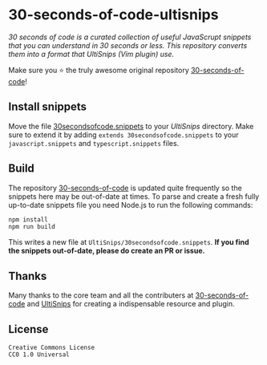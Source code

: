 # 30-seconds-of-code-ultisnips

_30 seconds of code is a curated collection of useful JavaScrupt snippets that you can understand in 30 seconds or less. This repository converts them into a format that UltiSnips (Vim plugin) use._

Make sure you ⭐️ the truly awesome original repository [30-seconds-of-code](https://github.com/Chalarangelo/30-seconds-of-code)!

## Install snippets

Move the file [30secondsofcode.snippets](https://raw.githubusercontent.com/sQVe/30-seconds-of-code-ultisnips/master/UltiSnips/30secondsofcode.snippets) to your _UltiSnips_ directory. Make sure to extend it by adding `extends 30secondsofcode.snippets` to your `javascript.snippets` and `typescript.snippets` files.

## Build

The repository [30-seconds-of-code](https://github.com/Chalarangelo/30-seconds-of-code) is updated quite frequently so the snippets here may be out-of-date at times. To parse and create a fresh fully up-to-date snippets file you need Node.js to run the following commands:

```sh
npm install
npm run build
```

This writes a new file at `UltiSnips/30secondsofcode.snippets`. **If you find the snippets out-of-date, please do create an PR or issue.**

## Thanks

Many thanks to the core team and all the contributers at [30-seconds-of-code](https://github.com/Chalarangelo/30-seconds-of-code) and [UltiSnips](https://github.com/SirVer/ultisnips) for creating a indispensable resource and plugin.

## License

```
Creative Commons License
CC0 1.0 Universal
```
